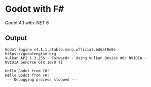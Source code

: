 # Godot with F#

Godot 4.1 with .NET 6

## Output

```
Godot Engine v4.1.1.stable.mono.official.bd6af8e0e - https://godotengine.org
Vulkan API 1.3.236 - Forward+ - Using Vulkan Device #0: NVIDIA - NVIDIA GeForce GTX 1070 Ti
 
Hello Godot from C#!
Hello Godot from F#!
--- Debugging process stopped ---
```
